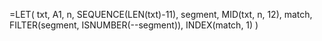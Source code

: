 =LET(
  txt, A1,
  n, SEQUENCE(LEN(txt)-11),
  segment, MID(txt, n, 12),
  match, FILTER(segment, ISNUMBER(--segment)),
  INDEX(match, 1)
)
